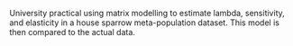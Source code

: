 University practical using matrix modelling to estimate lambda, sensitivity, and elasticity in a house sparrow meta-population dataset. This model is then compared to the actual data.